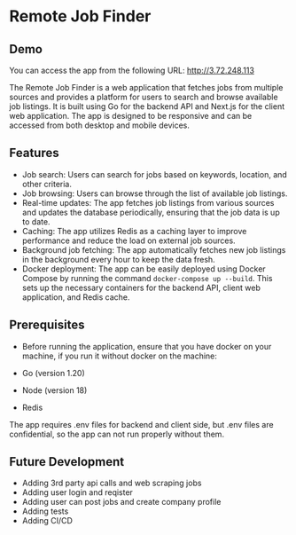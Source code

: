 # Remote Job Finder

## Demo
You can access the app from the following URL: http://3.72.248.113

The Remote Job Finder is a web application that fetches jobs from multiple sources and provides a platform for users to search and browse available job listings. It is built using Go for the backend API and Next.js for the client web application. The app is designed to be responsive and can be accessed from both desktop and mobile devices.

## Features
- Job search: Users can search for jobs based on keywords, location, and other criteria.
- Job browsing: Users can browse through the list of available job listings.
- Real-time updates: The app fetches job listings from various sources and updates the database periodically, ensuring that the job data is up to date.
- Caching: The app utilizes Redis as a caching layer to improve performance and reduce the load on external job sources.
- Background job fetching: The app automatically fetches new job listings in the background every hour to keep the data fresh.
- Docker deployment: The app can be easily deployed using Docker Compose by running the command ```docker-compose up --build```. This sets up the necessary containers for the backend API, client web application, and Redis cache.

## Prerequisites
- Before running the application, ensure that you have docker on your machine, if you run it without docker on the machine:

- Go (version 1.20)
- Node (version 18)
- Redis

The app requires .env files for backend and client side, but .env files are confidential, so the app can not run properly without them.

## Future Development
- Adding 3rd party api calls and web scraping jobs
- Adding user login and reqister
- Adding user can post jobs and create company profile
- Adding tests
- Adding CI/CD
